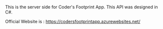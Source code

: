 This is the server side for Coder's Footprint App. This API was designed in C#.

Official Website is : https://codersfootprintapp.azurewebsites.net/

